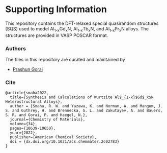 # Supporting Information

This repository contains the DFT-relaxed special quasirandom structures (SQS) used to model Al<sub>1-x</sub>Gd<sub>x</sub>N, Al<sub>1-x</sub>Tb<sub>x</sub>N, and Al<sub>1-x</sub>Pr<sub>x</sub>N alloys.  The structures are provided in VASP POSCAR format. 


### Authors
The files in this repository are curated and maintained by

* [Prashun Gorai](mailto:pgorai[at]mines[dot]edu)


### Cite
```
@article{smaha2022,
  title={Synthesis and Calculations of Wurtzite Al$_{1-x}$Gd$_x$N Heterostructural Alloys},
  author = {Smaha, R. W. and Yazawa, K. and Norman, A. and Mangum, J. S. and Guthrey, H. and Brennecka, G. L. and Zakutayev, A. and Bauers, S. R. and Gorai, P. and Haegel, N.},
  journal={Chemistry of Materials},
  volume={34},
  pages={10639-10650},
  year={2022},
  publisher={American Chemical Society},
  doi = {dx.doi.org/10.1021/acs.chemmater.2c02783}
}
```
